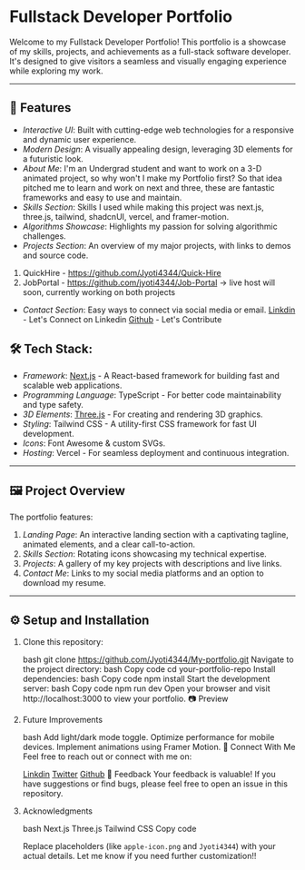 # Fullstack Developer Portfolio

Welcome to my Fullstack Developer Portfolio! This portfolio is a showcase of my skills, projects, and achievements as a full-stack software developer. It's designed to give visitors a seamless and visually engaging experience while exploring my work.

---
## 🚀 Features

- _Interactive UI_: Built with cutting-edge web technologies for a responsive and dynamic user experience.
- _Modern Design_: A visually appealing design, leveraging 3D elements for a futuristic look.
- _About Me_: I'm an Undergrad student and want to work on a 3-D animated project, so why won't I make my Portfolio first? So that idea pitched me to learn and work on next and three, these are fantastic frameworks and easy to use and maintain.
- _Skills Section_: Skills I used while making this project was next.js, three.js, tailwind, shadcnUI, vercel, and framer-motion.
- _Algorithms Showcase_: Highlights my passion for solving algorithmic challenges.
- _Projects Section_: An overview of my major projects, with links to demos and source code.

1. QuickHire - https://github.com/Jyoti4344/Quick-Hire
2. JobPortal - https://github.com/jyoti4344/Job-Portal
   -> live host will soon, currently working on both projects

- _Contact Section_: Easy ways to connect via social media or email.
  [Linkdin](https://linkedin.com/in/jyoti-56-goel-/) - Let's Connect on Linkedin
  [Github](https://github.com/Jyoti4344/) - Let's Contribute

## 🛠 Tech Stack:

- _Framework_: [Next.js](https://nextjs.org/) - A React-based framework for building fast and scalable web applications.
- _Programming Language_: TypeScript - For better code maintainability and type safety.
- _3D Elements_: [Three.js](https://threejs.org/) - For creating and rendering 3D graphics.
- _Styling_: Tailwind CSS - A utility-first CSS framework for fast UI development.
- _Icons_: Font Awesome & custom SVGs.
- _Hosting_: Vercel - For seamless deployment and continuous integration.

---

## 🖼 Project Overview

The portfolio features:

1. _Landing Page_: An interactive landing section with a captivating tagline, animated elements, and a clear call-to-action.
2. _Skills Section_: Rotating icons showcasing my technical expertise.
3. _Projects_: A gallery of my key projects with descriptions and live links.
4. _Contact Me_: Links to my social media platforms and an option to download my resume.

---

## ⚙ Setup and Installation

1. Clone this repository:

   bash
   git clone https://github.com/Jyoti4344/My-portfolio.git
   Navigate to the project directory:
   bash
   Copy code
   cd your-portfolio-repo
   Install dependencies:
   bash
   Copy code
   npm install
   Start the development server:
   bash
   Copy code
   npm run dev
   Open your browser and visit http://localhost:3000 to view your portfolio.
   📷 Preview

2. Future Improvements

   bash
   Add light/dark mode toggle.
   Optimize performance for mobile devices.
   Implement animations using Framer Motion.
   🙌 Connect With Me
   Feel free to reach out or connect with me on:

   [Linkdin](https://linkedin.com/in/jyoti-56-goel-/)
   [Twitter](https://x.com/JyotiGoel2407)
   [Github](https://github.com/Jyoti4344/)
   💬 Feedback
   Your feedback is valuable! If you have suggestions or find bugs, please feel free to open an issue in this repository.

3. Acknowledgments

   bash
   Next.js
   Three.js
   Tailwind CSS
   Copy code

   Replace placeholders (like `apple-icon.png` and `Jyoti4344`) with your actual details. Let me know if you need further customization!!
